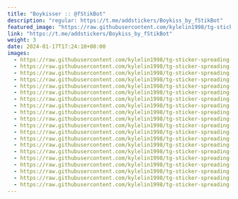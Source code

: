 ```yaml
---
title: "Boykisser :: @fStikBot"
description: "regular: https://t.me/addstickers/Boykiss_by_fStikBot"
featured_image: "https://raw.githubusercontent.com/kylelin1998/tg-sticker-spreading-worldwide-images/main/img/9b6dbaae-c535-4dad-ae97-2fe8ccf68d90.jpg"
link: "https://t.me/addstickers/Boykiss_by_fStikBot"
weight: 3
date: 2024-01-17T17:24:10+08:00
images:
  - https://raw.githubusercontent.com/kylelin1998/tg-sticker-spreading-worldwide-images/main/img/9b6dbaae-c535-4dad-ae97-2fe8ccf68d90.jpg
  - https://raw.githubusercontent.com/kylelin1998/tg-sticker-spreading-worldwide-images/main/img/8d490a81-6ebf-4348-ac14-6125664c20e7.jpg
  - https://raw.githubusercontent.com/kylelin1998/tg-sticker-spreading-worldwide-images/main/img/5dddc6fa-beb2-4769-8f27-2987b59630b4.jpg
  - https://raw.githubusercontent.com/kylelin1998/tg-sticker-spreading-worldwide-images/main/img/82ad43c4-fff6-44ef-b300-a1c1452049bc.jpg
  - https://raw.githubusercontent.com/kylelin1998/tg-sticker-spreading-worldwide-images/main/img/278d9d28-1c89-4821-9398-739302003450.jpg
  - https://raw.githubusercontent.com/kylelin1998/tg-sticker-spreading-worldwide-images/main/img/9ba1a9d8-607b-40d7-a1f1-5915e63dcb70.jpg
  - https://raw.githubusercontent.com/kylelin1998/tg-sticker-spreading-worldwide-images/main/img/3cad5cde-0058-4c3d-90d0-9b38546eb112.jpg
  - https://raw.githubusercontent.com/kylelin1998/tg-sticker-spreading-worldwide-images/main/img/dae22fe9-79d2-4d3c-b28b-b9f2ec0a397c.jpg
  - https://raw.githubusercontent.com/kylelin1998/tg-sticker-spreading-worldwide-images/main/img/36f54e4d-8754-47e1-b997-ec05f5926827.jpg
  - https://raw.githubusercontent.com/kylelin1998/tg-sticker-spreading-worldwide-images/main/img/c60e5083-6bfc-4377-b758-bc4e213de689.jpg
  - https://raw.githubusercontent.com/kylelin1998/tg-sticker-spreading-worldwide-images/main/img/552f2750-f293-4465-b062-3e26186ce95e.jpg
  - https://raw.githubusercontent.com/kylelin1998/tg-sticker-spreading-worldwide-images/main/img/e8933c06-dce2-4e6a-8443-e28c63b8ab62.jpg
  - https://raw.githubusercontent.com/kylelin1998/tg-sticker-spreading-worldwide-images/main/img/f7b187fe-02e6-4c0a-b315-535abe6de5ca.jpg
  - https://raw.githubusercontent.com/kylelin1998/tg-sticker-spreading-worldwide-images/main/img/b0b6cc2a-af99-47f6-8427-77438ef1fe9c.jpg
  - https://raw.githubusercontent.com/kylelin1998/tg-sticker-spreading-worldwide-images/main/img/66435d8e-1bba-4059-879e-a2a89645fb03.jpg
  - https://raw.githubusercontent.com/kylelin1998/tg-sticker-spreading-worldwide-images/main/img/2bed3527-35e9-4bc2-938f-dc7c84375cdc.jpg
  - https://raw.githubusercontent.com/kylelin1998/tg-sticker-spreading-worldwide-images/main/img/f43730e6-0f95-4d2f-b32a-0186ea536981.jpg
  - https://raw.githubusercontent.com/kylelin1998/tg-sticker-spreading-worldwide-images/main/img/2d7ad8e7-738d-4ea1-8cbf-bb105dd0c138.jpg
  - https://raw.githubusercontent.com/kylelin1998/tg-sticker-spreading-worldwide-images/main/img/298ee140-2eb2-418b-9bfd-98433dfc2eb1.jpg
  - https://raw.githubusercontent.com/kylelin1998/tg-sticker-spreading-worldwide-images/main/img/93e02667-e16f-4ba6-9083-65d5705f6fc1.jpg
---
```


